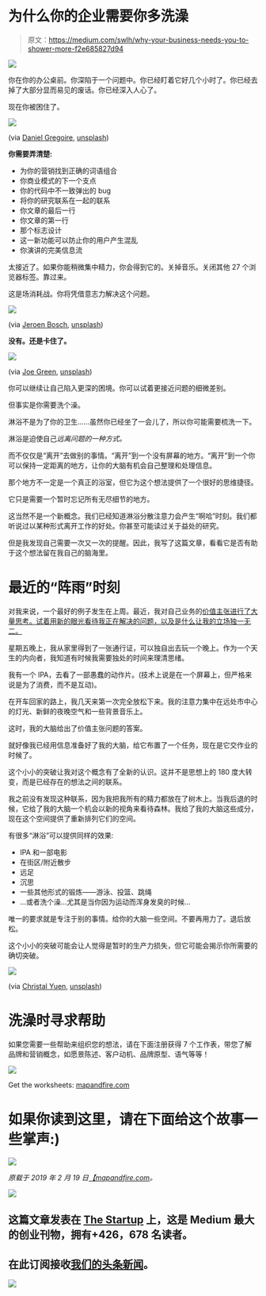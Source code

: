 # 为什么你的企业需要你多洗澡

> 原文：<https://medium.com/swlh/why-your-business-needs-you-to-shower-more-f2e685827d94>

![](img/84e3b398d6451d088a239690f3052b15.png)

你在你的办公桌前。你深陷于一个问题中。你已经盯着它好几个小时了。你已经去掉了大部分显而易见的废话。你已经深入人心了。

现在你被困住了。

![](img/8ef5b2c9f8c097dc4238031b025457af.png)

(via [Daniel Gregoire](https://unsplash.com/@yeeeeeeha), [unsplash](https://unsplash.com/photos/exUBQ2QVDyk))

**你需要弄清楚:**

*   为你的营销找到正确的词语组合
*   你商业模式的下一个支点
*   你的代码中不一致弹出的 bug
*   将你的研究联系在一起的联系
*   你文章的最后一行
*   你文章的第一行
*   那个标志设计
*   这一新功能可以防止你的用户产生混乱
*   你演讲的完美信息流

太接近了。如果你能稍微集中精力，你会得到它的。关掉音乐。关闭其他 27 个浏览器标签。靠过来。

这是场消耗战。你将凭借意志力解决这个问题。

![](img/2b53de1eed32250d54c6f8199f54b73a.png)

(via [Jeroen Bosch](https://unsplash.com/@jeroenbosch), [unsplash](https://unsplash.com/photos/GKkIHrSCuPk))

**没有。还是卡住了。**

![](img/f31390e78787a2daafcfaf9d28342c53.png)

(via [Joe Green](https://unsplash.com/@jg), [unsplash](https://unsplash.com/photos/bfJjBskA3gA))

你可以继续让自己陷入更深的困境。你可以试着更接近问题的细微差别。

但事实是你需要洗个澡。

淋浴不是为了你的卫生……虽然你已经坐了一会儿了，所以你可能需要梳洗一下。

淋浴是迫使自己*远离问题的一种方式。*

而不仅仅是“离开”去做别的事情。“离开”到一个没有屏幕的地方。“离开”到一个你可以保持一定距离的地方，让你的大脑有机会自己整理和处理信息。

那个地方不一定是一个真正的浴室，但它为这个想法提供了一个很好的思维捷径。

它只是需要一个暂时忘记所有无尽细节的地方。

这当然不是一个新概念。我们已经知道淋浴分散注意力会产生“啊哈”时刻。我们都听说过以某种形式离开工作的好处。你甚至可能读过关于益处的研究。

但是我发现自己需要一次又一次的提醒。因此，我写了这篇文章，看看它是否有助于这个想法留在我自己的脑海里。

# 最近的“阵雨”时刻

对我来说，一个最好的例子发生在上周。最近，我对自己业务的[价值主张进行了大量思考。试着用新的眼光看待我正在解决的问题，以及是什么让我的立场独一无二。](https://mapandfire.com/?utm_source=blog&utm_medium=article&utm_campaign=shower)

星期五晚上，我从家里得到了一张通行证，可以独自出去玩一个晚上。作为一个天生的内向者，我知道有时候我需要独处的时间来理清思绪。

我有一个 IPA，去看了一部愚蠢的动作片。(技术上说是在一个屏幕上，但严格来说是为了消费，而不是互动)。

在开车回家的路上，我几天来第一次完全放松下来。我的注意力集中在远处市中心的灯光、新鲜的夜晚空气和一些背景音乐上。

这时，我的大脑给出了价值主张问题的答案。

就好像我已经用信息准备好了我的大脑，给它布置了一个任务，现在是它交作业的时候了。

这个小小的突破让我对这个概念有了全新的认识。这并不是思想上的 180 度大转变，而是已经存在的想法之间的联系。

我之前没有发现这种联系，因为我把我所有的精力都放在了树木上。当我后退的时候，它给了我的大脑一个机会以新的视角来看待森林。我给了我的大脑这些成分，现在这个空间提供了重新排列它们的空间。

有很多“淋浴”可以提供同样的效果:

*   IPA 和一部电影
*   在街区/附近散步
*   远足
*   沉思
*   一些其他形式的锻炼——游泳、投篮、跳绳
*   …或者洗个澡…尤其是当你因为运动而浑身发臭的时候…

唯一的要求就是专注于别的事情。给你的大脑一些空间。不要再用力了。退后放松。

这个小小的突破可能会让人觉得是暂时的生产力损失，但它可能会揭示你所需要的确切突破。

![](img/bbbae481601131a92ce1bc71a5f11521.png)

(via [Christal Yuen](https://unsplash.com/@dearskye), [unsplash](https://unsplash.com/photos/Aka2x2D4Ph0))

# 洗澡时寻求帮助

如果您需要一些帮助来组织您的想法，请在下面注册获得 7 个工作表，带您了解品牌和营销概念，如愿景陈述、客户动机、品牌原型、语气等等！

![](img/19d7ac5bffe5aa27e6266fef59fcd92c.png)

Get the worksheets: [mapandfire.com](https://mapandfire.com/?utm_source=blog&utm_medium=article&utm_campaign=shower)

# 如果你读到这里，请在下面给这个故事一些掌声:)

![](img/c6ab7db7ac94375fe135bd591c65d36c.png)

*原载于 2019 年 2 月 19 日*[*【mapandfire.com*](https://mapandfire.com/blog/why-your-business-needs-you-to-shower-more/)*。*

[![](img/308a8d84fb9b2fab43d66c117fcc4bb4.png)](https://medium.com/swlh)

## 这篇文章发表在 [The Startup](https://medium.com/swlh) 上，这是 Medium 最大的创业刊物，拥有+426，678 名读者。

## 在此订阅接收[我们的头条新闻](https://growthsupply.com/the-startup-newsletter/)。

[![](img/b0164736ea17a63403e660de5dedf91a.png)](https://medium.com/swlh)